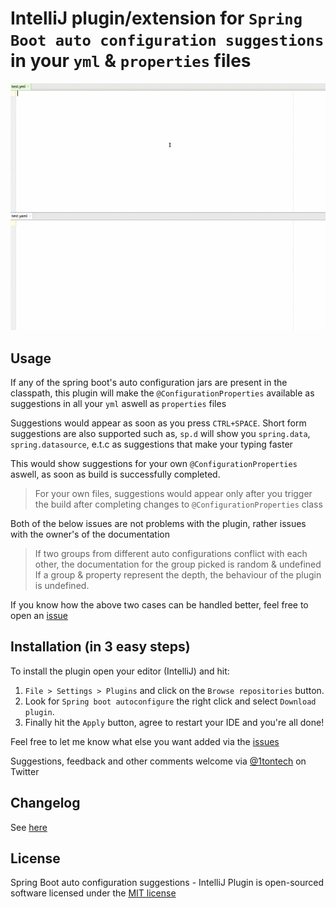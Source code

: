 IntelliJ plugin/extension for `Spring Boot auto configuration suggestions` in your `yml` & `properties` files
=============================================================================================================

![Plugin in action](help.gif)

## Usage

If any of the spring boot's auto configuration jars are present in the classpath, this plugin will make the `@ConfigurationProperties` available as suggestions in all your `yml` aswell as `properties` files

Suggestions would appear as soon as you press `CTRL+SPACE`. Short form suggestions are also supported such as, `sp.d` will show you `spring.data`, `spring.datasource`, e.t.c as suggestions that make your typing faster

This would show suggestions for your own `@ConfigurationProperties` aswell, as soon as build is successfully completed.

> For your own files, suggestions would appear only after you trigger the build after completing changes to `@ConfigurationProperties` class

Both of the below issues are not problems with the plugin, rather issues with the owner's of the documentation

> If two groups from different auto configurations conflict with each other, the documentation for the group picked is random & undefined
> If a group & property represent the depth, the behaviour of the plugin is undefined.

If you know how the above two cases can be handled better, feel free to open an [issue](https://github.com/1tontech/springboot-autoconfigure/issues)

## Installation (in 3 easy steps)

To install the plugin open your editor (IntelliJ) and hit:

1. `File > Settings > Plugins` and click on the `Browse repositories` button.
2. Look for `Spring boot autoconfigure` the right click and select `Download plugin`.
3. Finally hit the `Apply` button, agree to restart your IDE and you're all done!

Feel free to let me know what else you want added via the [issues](https://github.com/1tontech/springboot-autoconfigure/issues)

Suggestions, feedback and other comments welcome via [@1tontech](https://twitter.com/1tontech) on Twitter

## Changelog

See [here](CHANGELOG.md)

## License

Spring Boot auto configuration suggestions - IntelliJ Plugin is open-sourced software licensed under the [MIT license](http://opensource.org/licenses/MIT)
